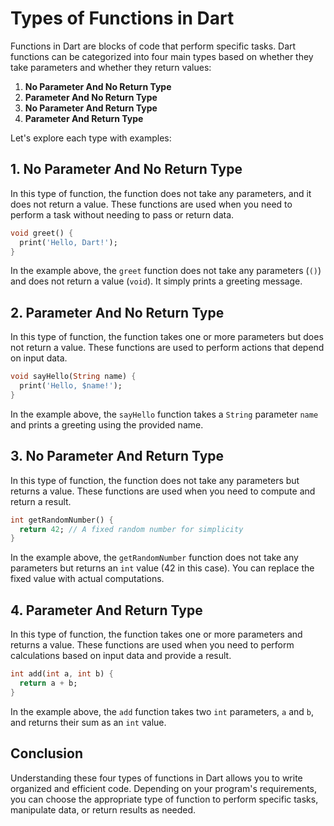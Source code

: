 

# Types of Functions in Dart

Functions in Dart are blocks of code that perform specific tasks. Dart functions can be categorized into four main types based on whether they take parameters and whether they return values:

1. **No Parameter And No Return Type**
2. **Parameter And No Return Type**
3. **No Parameter And Return Type**
4. **Parameter And Return Type**

Let's explore each type with examples:

## 1. No Parameter And No Return Type

In this type of function, the function does not take any parameters, and it does not return a value. These functions are used when you need to perform a task without needing to pass or return data.

```dart
void greet() {
  print('Hello, Dart!');
}
```

In the example above, the `greet` function does not take any parameters (`()`) and does not return a value (`void`). It simply prints a greeting message.

## 2. Parameter And No Return Type

In this type of function, the function takes one or more parameters but does not return a value. These functions are used to perform actions that depend on input data.

```dart
void sayHello(String name) {
  print('Hello, $name!');
}
```

In the example above, the `sayHello` function takes a `String` parameter `name` and prints a greeting using the provided name.

## 3. No Parameter And Return Type

In this type of function, the function does not take any parameters but returns a value. These functions are used when you need to compute and return a result.

```dart
int getRandomNumber() {
  return 42; // A fixed random number for simplicity
}
```

In the example above, the `getRandomNumber` function does not take any parameters but returns an `int` value (42 in this case). You can replace the fixed value with actual computations.

## 4. Parameter And Return Type

In this type of function, the function takes one or more parameters and returns a value. These functions are used when you need to perform calculations based on input data and provide a result.

```dart
int add(int a, int b) {
  return a + b;
}
```

In the example above, the `add` function takes two `int` parameters, `a` and `b`, and returns their sum as an `int` value.

## Conclusion

Understanding these four types of functions in Dart allows you to write organized and efficient code. Depending on your program's requirements, you can choose the appropriate type of function to perform specific tasks, manipulate data, or return results as needed.